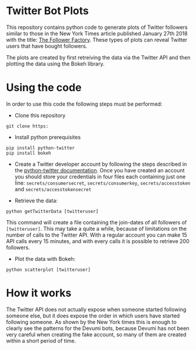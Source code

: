 # Twitter Bot Plots

This repository contains python code to generate plots of Twitter followers similar to those in the New York Times article published January 27th 2018 with the title: [The Follower Factory](https://www.nytimes.com/interactive/2018/01/27/technology/social-media-bots.html). These types of plots can reveal Twitter users that have bought followers.

The plots are created by first retreiving the data via the Twitter API and then plotting the data using the Bokeh library.

# Using the code

In order to use this code the following steps must be performed:

* Clone this repository

```
git clone https:
```

* Install python prerequisites
```
pip install python-twitter
pip install bokeh
```

* Create a Twitter developer account by following the steps described in the [python-twitter documentation](http://python-twitter.readthedocs.io/en/latest/getting_started.html). Once you have created an account you should store your credentials in four files each containing just one line: `secrets/consumersecret`, `secrets/consumerkey`, `secrets/accesstoken` and `secrets/accesstokensecret`

* Retrieve the data:
```
python getTwitterData [twitteruser]
```
This command will create a file containing the join-dates of all followers of `[twitteruser]`. This may take a quite a while, because of limitations on the number of calls to the Twitter API. With a regular account you can make 15 API calls every 15 minutes, and with every calls it is possible to retrieve 200 followers. 

* Plot the data with Bokeh:
```
python scatterplot [twitteruser]
```

# How it works

The Twitter API does not actually expose when someone started following someone else, but it does expose the order in which users have started following someone. As shown by the New York times this is enough to clearly see the patterns for the Devumi bots, because Devumi has not been very careful when creating the fake account, so many of them are created within a short period of time. 
